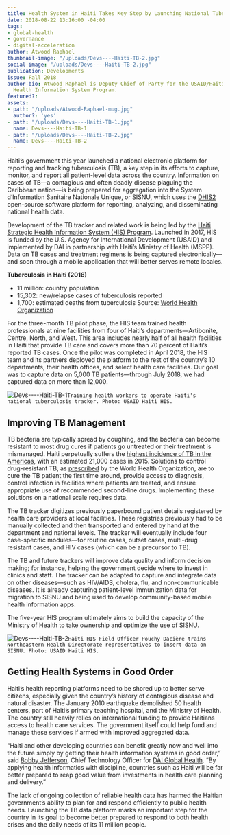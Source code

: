 ```yaml
---
title: Health System in Haiti Takes Key Step by Launching National Tuberculosis Tracker
date: 2018-08-22 13:16:00 -04:00
tags:
- global-health
- governance
- digital-acceleration
author: Atwood Raphael
thumbnail-image: "/uploads/Devs----Haiti-TB-2.jpg"
social-image: "/uploads/Devs----Haiti-TB-2.jpg"
publication: Developments
issue: Fall 2018
author-bio: Atwood Raphael is Deputy Chief of Party for the USAID/Haiti Strategic
  Health Information System Program.
featured?: 
assets:
- path: "/uploads/Atwood-Raphael-mug.jpg"
  author?: 'yes'
- path: "/uploads/Devs----Haiti-TB-1.jpg"
  name: Devs----Haiti-TB-1
- path: "/uploads/Devs----Haiti-TB-2.jpg"
  name: Devs----Haiti-TB-2
---
```


Haiti’s government this year launched a national electronic platform for reporting and tracking tuberculosis (TB), a key step in its efforts to capture, monitor, and report all patient-level data across the country. Information on cases of TB—a contagious and often deadly disease plaguing the Caribbean nation—is being prepared for aggregation into the System d’Information Sanitaire Nationale Unique, or SISNU, which uses the [DHIS2](http://www.hisp.org/aboutus/) open-source software platform for reporting, analyzing, and disseminating national health data.




Development of the TB tracker and related work is being led by the [Haiti Strategic Health Information System (HIS) Program](https://www.dai.com/our-work/projects/haiti-strategic-health-information-system-his-program). Launched in 2017, HIS is funded by the U.S. Agency for International Development (USAID) and implemented by DAI in partnership with Haiti’s Ministry of Health (MSPP). Data on TB cases and treatment regimens is being captured electronically—and soon through a mobile application that will better serves remote locales.

<aside><p><strong>Tuberculosis in Haiti (2016)</strong></p>
<ul>
<li>11 million: country population</li>
<li>15,302: new/relapse cases of tuberculosis reported</li>
<li>1,700: estimated deaths from tuberculosis
Source: <a href="https://extranet.who.int/sree/Reports?op=Replet&amp;name=%2FWHO_HQ_Reports%2FG2%2FPROD%2FEXT%2FTBCountryProfile&amp;ISO2=HT&amp;LAN=EN&amp;outtype=html">World Health Organization</a></li>
</ul>
</aside>

For the three-month TB pilot phase, the HIS team trained health professionals at nine facilities from four of Haiti’s departments—Artibonite, Centre, North, and West. This area includes nearly half of all health facilities in Haiti that provide TB care and covers more than 70 percent of Haiti’s reported TB cases. Once the pilot was completed in April 2018, the HIS team and its partners deployed the platform to the rest of the country’s 10 departments, their health offices, and select health care facilities. Our goal was to capture data on 5,000 TB patients—through July 2018, we had captured data on more than 12,000.

![Devs----Haiti-TB-1](/uploads/Devs----Haiti-TB-1.jpg)`Training health workers to operate Haiti's national tuberculosis tracker. Photo: USAID Haiti HIS.`

## Improving TB Management

TB bacteria are typically spread by coughing, and the bacteria can become resistant to most drug cures if patients go untreated or their treatment is mismanaged. Haiti perpetually suffers the [highest incidence of TB in the Americas](http://apps.who.int/medicinedocs/documents/s23098en/s23098en.pdf), with an estimated 21,000 cases in 2015. Solutions to control drug-resistant TB, as [prescribed](http://www.who.int/features/qa/79/en/) by the World Health Organization, are to cure the TB patient the first time around, provide access to diagnosis, control infection in facilities where patients are treated, and ensure appropriate use of recommended second-line drugs. Implementing these solutions on a national scale requires data. 

The TB tracker digitizes previously paperbound patient details registered by health care providers at local facilities. These registries previously had to be manually collected and then transported and entered by hand at the department and national levels. The tracker will eventually include four case-specific modules—for routine cases, outset cases, multi-drug resistant cases, and HIV cases (which can be a precursor to TB).

The TB and future trackers will improve data quality and inform decision making; for instance, helping the government decide where to invest in clinics and staff. The tracker can be adapted to capture and integrate data on other diseases—such as HIV/AIDS, cholera, flu, and non-communicable diseases. It is already capturing patient-level immunization data for migration to SISNU and being used to develop community-based mobile health information apps.
 
The five-year HIS program ultimately aims to build the capacity of the Ministry of Health to take ownership and optimize the use of SISNU.

![Devs----Haiti-TB-2](/uploads/Devs----Haiti-TB-2.jpg)`Haiti HIS Field Officer Pouchy Dacière trains Northeastern Health Directorate representatives to insert data on SISNU. Photo: USAID Haiti HIS.`

## Getting Health Systems in Good Order

Haiti’s health reporting platforms need to be shored up to better serve citizens, especially given the country’s history of contagious disease and natural disaster. The January 2010 earthquake demolished 50 health centers, part of Haiti’s primary teaching hospital, and the Ministry of Health. The country still heavily relies on international funding to provide Haitians access to health care services. The government itself could help fund and manage these services if armed with improved aggregated data. 

“Haiti and other developing countries can benefit greatly now and well into the future simply by getting their health information systems in good order,” said [Bobby Jefferson](https://www.dai.com/who-we-are/our-team/bobby-jefferson), Chief Technology Officer for [DAI Global Health](https://www.dai.com/our-work/solutions/global-health). “By applying health informatics with discipline, countries such as Haiti will be far better prepared to reap good value from investments in health care planning and delivery.”

The lack of ongoing collection of reliable health data has harmed the Haitian government’s ability to plan for and respond efficiently to public health needs. Launching the TB data platform marks an important step for the country in its goal to become better prepared to respond to both health crises and the daily needs of its 11 million people.